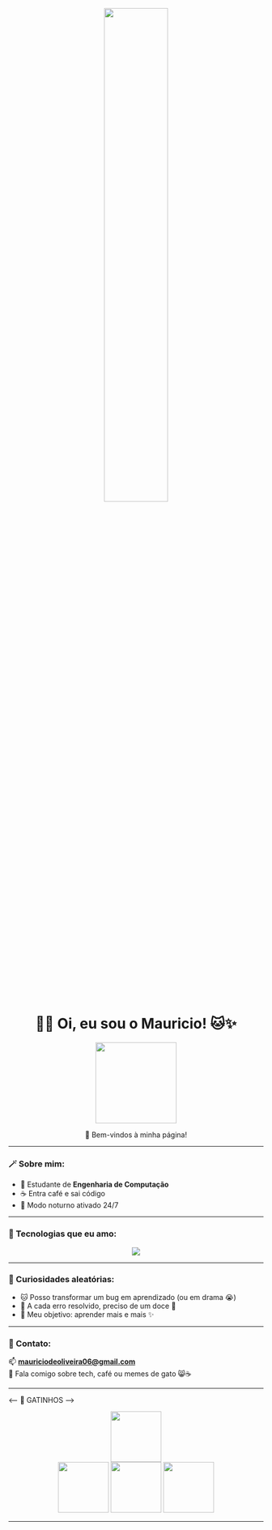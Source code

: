 <p align="center">
  <img src="https://i.pinimg.com/1200x/53/f2/2a/53f22a995ff5ce3258695cba1b0a6cbd.jpg" width="50%" />
</p>

<h1 align="center">
  💜🌸 Oi, eu sou o Mauricio! 🐱✨  
</h1>

<p align="center">
  <img src="https://media.giphy.com/media/JIX9t2j0ZTN9S/giphy.gif" width="160" />
</p>

<p align="center">
  🌷 Bem-vindos à minha página!
</p>

---

### 🪄 Sobre mim:
- 🧠 Estudante de **Engenharia de Computação**
- ☕ Entra café e sai código
- 🌙 Modo noturno ativado 24/7

---

### 💜 Tecnologias que eu amo:
<p align="center">
  <img src="https://skillicons.dev/icons?i=cpp,python,arduino,linux,vscode&theme=light" />
</p>

---

### 🐾 Curiosidades aleatórias:
- 🐱 Posso transformar um bug em aprendizado (ou em drama 😭)    
- 🍪 A cada erro resolvido, preciso de um doce 🍪  
- 💫 Meu objetivo: aprender mais e mais ✨  

---

### 💌 Contato:
📫 **mauriciodeoliveira06@gmail.com**  
💬 Fala comigo sobre tech, café ou memes de gato 😸☕  

---

<-- 🐾 GATINHOS  -->
<p align="center">
  <img src="https://media1.tenor.com/m/GOabrbLMl4AAAAAd/plink-cat-plink.gif" width="100" /><br>
  <img src="https://media.tenor.com/2mVjdVTpEc4AAAAi/cat-resting.gif" width="100"/>
  <img src="https://media.tenor.com/kIKCUtlep0cAAAAi/hulkenberg.gif" width="100" />
  <img src="https://media1.tenor.com/m/aw2Mkb0s-YwAAAAC/silly-reaction-meme.gif" width="100" />
</p>

---
